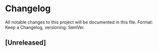 ﻿# Changelog

All notable changes to this project will be documented in this file.
Format: Keep a Changelog, versioning: SemVer.

## [Unreleased]

